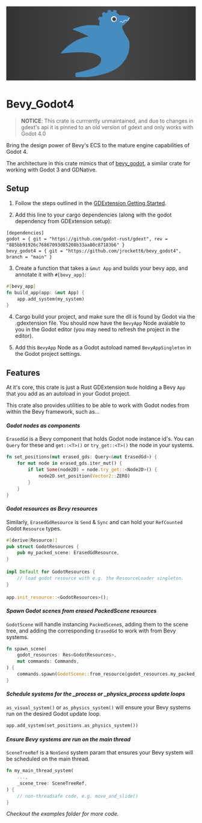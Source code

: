 # ![logo](logo_long.png)

# Bevy_Godot4

> **NOTICE**: This crate is currrently unmaintained, and due to changes in gdext's api it is pinned to an old version of gdext and only works with Godot 4.0

Bring the design power of Bevy's ECS to the mature engine capabilities of Godot 4.

The architecture in this crate mimics that of [bevy_godot](https://github.com/rand0m-cloud/bevy_godot), a similar crate for working with Godot 3 and GDNative.

## Setup

1. Follow the steps outlined in the [GDExtension Getting Started](https://github.com/godot-rust/gdext#getting-started).

2. Add this line to your cargo dependencies (along with the godot dependency from GDExtension setup):
```
[dependencies]
godot = { git = "https://github.com/godot-rust/gdext", rev = "885bb91926c76867093d85208b33aa80c87183b6" }
bevy_godot4 = { git = "https://github.com/jrockett6/bevy_godot4", branch = "main" }
```
3. Create a function that takes a `&mut App` and builds your bevy app, and annotate it with `#[bevy_app]`:
```rust
#[bevy_app]
fn build_app(app: &mut App) {
    app.add_system(my_system)
}
```
4. Cargo build your project, and make sure the dll is found by Godot via the .gdextension file. You should now have the `BevyApp` Node avaiable to you in the Godot editor (you may need to refresh the project in the editor). 

5. Add this `BevyApp` Node as a Godot autoload named `BevyAppSingleton` in the Godot project settings.

## Features

At it's core, this crate is just a Rust GDExtension `Node` holding a Bevy `App` that you add as an autoload in your Godot project. 

This crate also provides utilities to be able to work with Godot nodes from within the Bevy framework, such as...

#### *Godot nodes as components*
`ErasedGd` is a Bevy component that holds Godot node instance id's. You can `Query` for these and `get::<T>()` or `try_get::<T>()`  the node in your systems.
```rust
fn set_positions(mut erased_gds: Query<&mut ErasedGd>) {
    for mut node in erased_gds.iter_mut() {
        if let Some(node2D) = node.try_get::<Node2D>() {
            node2D.set_position(Vector2::ZERO)
        }
    }
}
```

#### *Godot resources as Bevy resources*
Similarly, `ErasedGdResource` is `Send` & `Sync` and can hold your `RefCounted` Godot `Resource` types.
```rust
#[derive(Resource)]
pub struct GodotResources {
    pub my_packed_scene: ErasedGdResource,
}

impl Default for GodotResources {
    // load godot resource with e.g. the ResourceLoader singleton.
}

app.init_resource::<GodotResources>();
```

#### *Spawn Godot scenes from erased PackedScene resources*
`GodotScene` will handle instancing `PackedScene`s, adding them to the scene tree, and adding the corresponding `ErasedGd` to work with from Bevy systems.
```rust
fn spawn_scene(
    godot_resources: Res<GodotResources>,
    mut commands: Commands,
) {
    commands.spawn(GodotScene::from_resource(godot_resources.my_packed_scene.clone()));
}
```

#### *Schedule systems for the _process or _physics_process update loops*
`as_visual_system()` or `as_physics_system()` will ensure your Bevy systems run on the desired Godot update loop.
``` rust
app.add_system(set_positions.as_physics_system())
```

#### *Ensure Bevy systems are run on the main thread*
`SceneTreeRef` is a `NonSend` system param that ensures your Bevy system will be scheduled on the main thread.
```rust
fn my_main_thread_system(
    ...,
    _scene_tree: SceneTreeRef,
) {
    // non-threadsafe code, e.g. move_and_slide()
}
```

*Checkout the examples folder for more code.*








